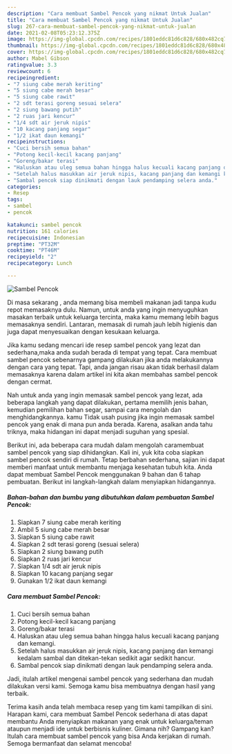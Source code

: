 ```yaml
---
description: "Cara membuat Sambel Pencok yang nikmat Untuk Jualan"
title: "Cara membuat Sambel Pencok yang nikmat Untuk Jualan"
slug: 267-cara-membuat-sambel-pencok-yang-nikmat-untuk-jualan
date: 2021-02-08T05:23:12.375Z
image: https://img-global.cpcdn.com/recipes/1801eddc81d6c828/680x482cq70/sambel-pencok-foto-resep-utama.jpg
thumbnail: https://img-global.cpcdn.com/recipes/1801eddc81d6c828/680x482cq70/sambel-pencok-foto-resep-utama.jpg
cover: https://img-global.cpcdn.com/recipes/1801eddc81d6c828/680x482cq70/sambel-pencok-foto-resep-utama.jpg
author: Mabel Gibson
ratingvalue: 3.3
reviewcount: 6
recipeingredient:
- "7 siung cabe merah keriting"
- "5 siung cabe merah besar"
- "5 siung cabe rawit"
- "2 sdt terasi goreng sesuai selera"
- "2 siung bawang putih"
- "2 ruas jari kencur"
- "1/4 sdt air jeruk nipis"
- "10 kacang panjang segar"
- "1/2 ikat daun kemangi"
recipeinstructions:
- "Cuci bersih semua bahan"
- "Potong kecil-kecil kacang panjang"
- "Goreng/bakar terasi"
- "Haluskan atau uleg semua bahan hingga halus kecuali kacang panjang dan kemangi."
- "Setelah halus masukkan air jeruk nipis, kacang panjang dan kemangi kedalam sambal dan ditekan-tekan sedikit agar sedikit hancur."
- "Sambal pencok siap dinikmati dengan lauk pendamping selera anda."
categories:
- Resep
tags:
- sambel
- pencok

katakunci: sambel pencok 
nutrition: 161 calories
recipecuisine: Indonesian
preptime: "PT32M"
cooktime: "PT46M"
recipeyield: "2"
recipecategory: Lunch

---
```



![Sambel Pencok](https://img-global.cpcdn.com/recipes/1801eddc81d6c828/680x482cq70/sambel-pencok-foto-resep-utama.jpg)

Di masa  sekarang , anda memang bisa membeli makanan jadi tanpa kudu repot memasaknya dulu. Namun, untuk anda yang ingin menyuguhkan masakan terbaik untuk keluarga tercinta, maka kamu memang lebih bagus memasaknya sendiri. Lantaran, memasak di rumah jauh lebih higienis dan juga dapat menyesuaikan dengan kesukaan keluarga.

Jika kamu sedang mencari ide resep sambel pencok yang lezat dan sederhana,maka anda sudah berada di tempat yang tepat. Cara membuat sambel pencok  sebenarnya gampang dilakukan jika anda melakukannya dengan cara yang tepat. Tapi, anda jangan risau akan tidak berhasil dalam memasaknya 
karena dalam artikel ini kita akan membahas sambel pencok dengan cermat.  



Nah untuk anda yang ingin memasak sambel pencok yang lezat, ada beberapa langkah yang dapat dilakukan, pertama memilih jenis bahan, kemudian pemilihan bahan segar, sampai cara mengolah dan menghidangkannya. kamu Tidak usah pusing jika ingin memasak sambel pencok yang enak di mana pun anda berada. Karena, asalkan anda  tahu triknya, maka hidangan ini dapat menjadi suguhan yang spesial.

Berikut ini, ada beberapa cara mudah dalam mengolah caramembuat sambel pencok yang siap dihidangkan. Kali ini, yuk kita coba siapkan sambel pencok sendiri di rumah. Tetap berbahan sederhana, sajian ini dapat memberi manfaat untuk membantu menjaga kesehatan tubuh kita. Anda dapat membuat Sambel Pencok menggunakan 9 bahan dan 6 tahap pembuatan. Berikut ini langkah-langkah dalam menyiapkan hidangannya.

<!--inarticleads1-->

##### Bahan-bahan dan bumbu yang dibutuhkan dalam pembuatan Sambel Pencok:

1. Siapkan 7 siung cabe merah keriting
1. Ambil 5 siung cabe merah besar
1. Siapkan 5 siung cabe rawit
1. Siapkan 2 sdt terasi goreng (sesuai selera)
1. Siapkan 2 siung bawang putih
1. Siapkan 2 ruas jari kencur
1. Siapkan 1/4 sdt air jeruk nipis
1. Siapkan 10 kacang panjang segar
1. Gunakan 1/2 ikat daun kemangi




<!--inarticleads2-->

##### Cara membuat Sambel Pencok:

1. Cuci bersih semua bahan
1. Potong kecil-kecil kacang panjang
1. Goreng/bakar terasi
1. Haluskan atau uleg semua bahan hingga halus kecuali kacang panjang dan kemangi.
1. Setelah halus masukkan air jeruk nipis, kacang panjang dan kemangi kedalam sambal dan ditekan-tekan sedikit agar sedikit hancur.
1. Sambal pencok siap dinikmati dengan lauk pendamping selera anda.




Jadi, itulah artikel mengenai  sambel pencok  yang sederhana dan mudah dilakukan versi kami. Semoga kamu bisa membuatnya dengan hasil yang terbaik. 

Terima kasih anda telah membaca resep yang tim kami tampilkan di sini. Harapan kami, cara membuat  Sambel Pencok sederhana di atas dapat membantu Anda menyiapkan makanan yang enak untuk keluarga/teman ataupun menjadi ide untuk berbisnis kuliner. Gimana nih? Gampang kan? Itulah cara membuat sambel pencok yang bisa Anda kerjakan di rumah. Semoga bermanfaat dan selamat mencoba!

